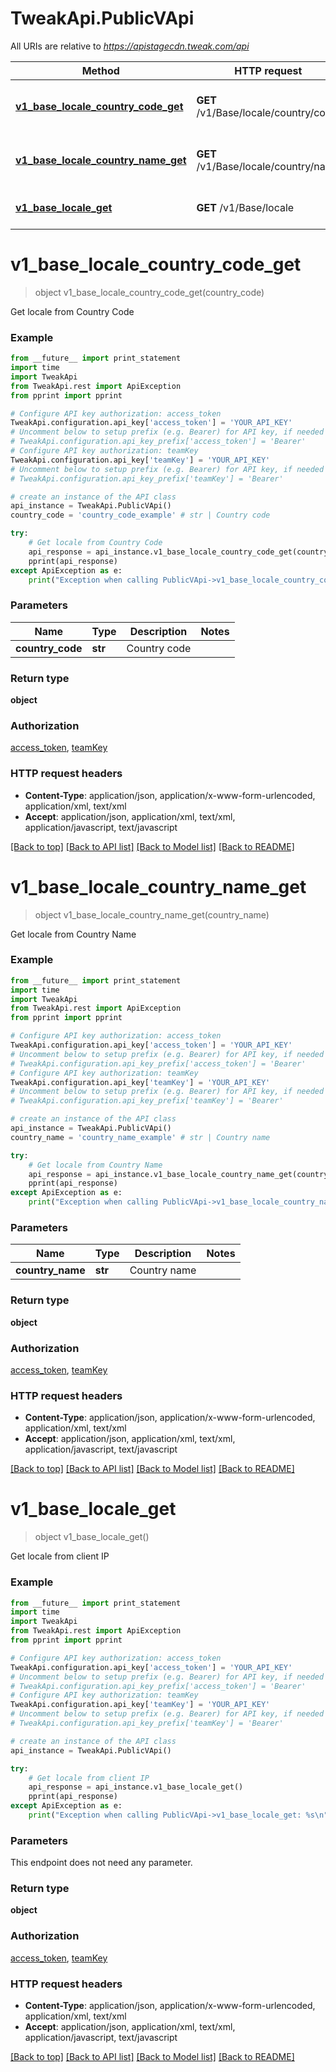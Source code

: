 # TweakApi.PublicVApi

All URIs are relative to *https://apistagecdn.tweak.com/api*

Method | HTTP request | Description
------------- | ------------- | -------------
[**v1_base_locale_country_code_get**](PublicVApi.md#v1_base_locale_country_code_get) | **GET** /v1/Base/locale/country/code | Get locale from Country Code
[**v1_base_locale_country_name_get**](PublicVApi.md#v1_base_locale_country_name_get) | **GET** /v1/Base/locale/country/name | Get locale from Country Name
[**v1_base_locale_get**](PublicVApi.md#v1_base_locale_get) | **GET** /v1/Base/locale | Get locale from client IP


# **v1_base_locale_country_code_get**
> object v1_base_locale_country_code_get(country_code)

Get locale from Country Code

### Example 
```python
from __future__ import print_statement
import time
import TweakApi
from TweakApi.rest import ApiException
from pprint import pprint

# Configure API key authorization: access_token
TweakApi.configuration.api_key['access_token'] = 'YOUR_API_KEY'
# Uncomment below to setup prefix (e.g. Bearer) for API key, if needed
# TweakApi.configuration.api_key_prefix['access_token'] = 'Bearer'
# Configure API key authorization: teamKey
TweakApi.configuration.api_key['teamKey'] = 'YOUR_API_KEY'
# Uncomment below to setup prefix (e.g. Bearer) for API key, if needed
# TweakApi.configuration.api_key_prefix['teamKey'] = 'Bearer'

# create an instance of the API class
api_instance = TweakApi.PublicVApi()
country_code = 'country_code_example' # str | Country code

try: 
    # Get locale from Country Code
    api_response = api_instance.v1_base_locale_country_code_get(country_code)
    pprint(api_response)
except ApiException as e:
    print("Exception when calling PublicVApi->v1_base_locale_country_code_get: %s\n" % e)
```

### Parameters

Name | Type | Description  | Notes
------------- | ------------- | ------------- | -------------
 **country_code** | **str**| Country code | 

### Return type

**object**

### Authorization

[access_token](../README.md#access_token), [teamKey](../README.md#teamKey)

### HTTP request headers

 - **Content-Type**: application/json, application/x-www-form-urlencoded, application/xml, text/xml
 - **Accept**: application/json, application/xml, text/xml, application/javascript, text/javascript

[[Back to top]](#) [[Back to API list]](../README.md#documentation-for-api-endpoints) [[Back to Model list]](../README.md#documentation-for-models) [[Back to README]](../README.md)

# **v1_base_locale_country_name_get**
> object v1_base_locale_country_name_get(country_name)

Get locale from Country Name

### Example 
```python
from __future__ import print_statement
import time
import TweakApi
from TweakApi.rest import ApiException
from pprint import pprint

# Configure API key authorization: access_token
TweakApi.configuration.api_key['access_token'] = 'YOUR_API_KEY'
# Uncomment below to setup prefix (e.g. Bearer) for API key, if needed
# TweakApi.configuration.api_key_prefix['access_token'] = 'Bearer'
# Configure API key authorization: teamKey
TweakApi.configuration.api_key['teamKey'] = 'YOUR_API_KEY'
# Uncomment below to setup prefix (e.g. Bearer) for API key, if needed
# TweakApi.configuration.api_key_prefix['teamKey'] = 'Bearer'

# create an instance of the API class
api_instance = TweakApi.PublicVApi()
country_name = 'country_name_example' # str | Country name

try: 
    # Get locale from Country Name
    api_response = api_instance.v1_base_locale_country_name_get(country_name)
    pprint(api_response)
except ApiException as e:
    print("Exception when calling PublicVApi->v1_base_locale_country_name_get: %s\n" % e)
```

### Parameters

Name | Type | Description  | Notes
------------- | ------------- | ------------- | -------------
 **country_name** | **str**| Country name | 

### Return type

**object**

### Authorization

[access_token](../README.md#access_token), [teamKey](../README.md#teamKey)

### HTTP request headers

 - **Content-Type**: application/json, application/x-www-form-urlencoded, application/xml, text/xml
 - **Accept**: application/json, application/xml, text/xml, application/javascript, text/javascript

[[Back to top]](#) [[Back to API list]](../README.md#documentation-for-api-endpoints) [[Back to Model list]](../README.md#documentation-for-models) [[Back to README]](../README.md)

# **v1_base_locale_get**
> object v1_base_locale_get()

Get locale from client IP

### Example 
```python
from __future__ import print_statement
import time
import TweakApi
from TweakApi.rest import ApiException
from pprint import pprint

# Configure API key authorization: access_token
TweakApi.configuration.api_key['access_token'] = 'YOUR_API_KEY'
# Uncomment below to setup prefix (e.g. Bearer) for API key, if needed
# TweakApi.configuration.api_key_prefix['access_token'] = 'Bearer'
# Configure API key authorization: teamKey
TweakApi.configuration.api_key['teamKey'] = 'YOUR_API_KEY'
# Uncomment below to setup prefix (e.g. Bearer) for API key, if needed
# TweakApi.configuration.api_key_prefix['teamKey'] = 'Bearer'

# create an instance of the API class
api_instance = TweakApi.PublicVApi()

try: 
    # Get locale from client IP
    api_response = api_instance.v1_base_locale_get()
    pprint(api_response)
except ApiException as e:
    print("Exception when calling PublicVApi->v1_base_locale_get: %s\n" % e)
```

### Parameters
This endpoint does not need any parameter.

### Return type

**object**

### Authorization

[access_token](../README.md#access_token), [teamKey](../README.md#teamKey)

### HTTP request headers

 - **Content-Type**: application/json, application/x-www-form-urlencoded, application/xml, text/xml
 - **Accept**: application/json, application/xml, text/xml, application/javascript, text/javascript

[[Back to top]](#) [[Back to API list]](../README.md#documentation-for-api-endpoints) [[Back to Model list]](../README.md#documentation-for-models) [[Back to README]](../README.md)

